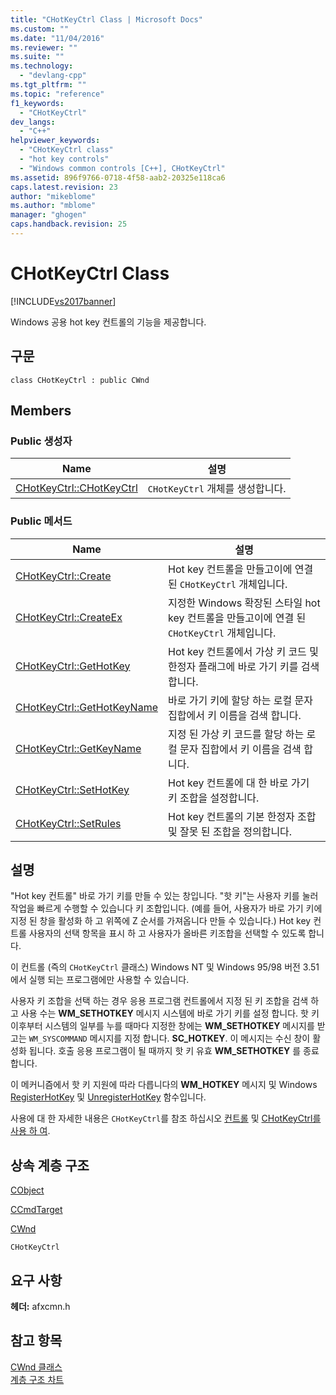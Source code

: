 ```yaml
---
title: "CHotKeyCtrl Class | Microsoft Docs"
ms.custom: ""
ms.date: "11/04/2016"
ms.reviewer: ""
ms.suite: ""
ms.technology: 
  - "devlang-cpp"
ms.tgt_pltfrm: ""
ms.topic: "reference"
f1_keywords: 
  - "CHotKeyCtrl"
dev_langs: 
  - "C++"
helpviewer_keywords: 
  - "CHotKeyCtrl class"
  - "hot key controls"
  - "Windows common controls [C++], CHotKeyCtrl"
ms.assetid: 896f9766-0718-4f58-aab2-20325e118ca6
caps.latest.revision: 23
author: "mikeblome"
ms.author: "mblome"
manager: "ghogen"
caps.handback.revision: 25
---
```

# CHotKeyCtrl Class
[!INCLUDE[vs2017banner](../../assembler/inline/includes/vs2017banner.md)]

Windows 공용 hot key 컨트롤의 기능을 제공합니다.  
  
## 구문  
  
```  
class CHotKeyCtrl : public CWnd  
```  
  
## Members  
  
### Public 생성자  
  
|Name|설명|  
|----------|--------|  
|[CHotKeyCtrl::CHotKeyCtrl](../Topic/CHotKeyCtrl::CHotKeyCtrl.md)|`CHotKeyCtrl` 개체를 생성합니다.|  
  
### Public 메서드  
  
|Name|설명|  
|----------|--------|  
|[CHotKeyCtrl::Create](../Topic/CHotKeyCtrl::Create.md)|Hot key 컨트롤을 만들고이에 연결 된 `CHotKeyCtrl` 개체입니다.|  
|[CHotKeyCtrl::CreateEx](../Topic/CHotKeyCtrl::CreateEx.md)|지정한 Windows 확장된 스타일 hot key 컨트롤을 만들고이에 연결 된 `CHotKeyCtrl` 개체입니다.|  
|[CHotKeyCtrl::GetHotKey](../Topic/CHotKeyCtrl::GetHotKey.md)|Hot key 컨트롤에서 가상 키 코드 및 한정자 플래그에 바로 가기 키를 검색합니다.|  
|[CHotKeyCtrl::GetHotKeyName](../Topic/CHotKeyCtrl::GetHotKeyName.md)|바로 가기 키에 할당 하는 로컬 문자 집합에서 키 이름을 검색 합니다.|  
|[CHotKeyCtrl::GetKeyName](../Topic/CHotKeyCtrl::GetKeyName.md)|지정 된 가상 키 코드를 할당 하는 로컬 문자 집합에서 키 이름을 검색 합니다.|  
|[CHotKeyCtrl::SetHotKey](../Topic/CHotKeyCtrl::SetHotKey.md)|Hot key 컨트롤에 대 한 바로 가기 키 조합을 설정합니다.|  
|[CHotKeyCtrl::SetRules](../Topic/CHotKeyCtrl::SetRules.md)|Hot key 컨트롤의 기본 한정자 조합 및 잘못 된 조합을 정의합니다.|  
  
## 설명  
 "Hot key 컨트롤" 바로 가기 키를 만들 수 있는 창입니다.  "핫 키"는 사용자 키를 눌러 작업을 빠르게 수행할 수 있습니다 키 조합입니다.  \(예를 들어, 사용자가 바로 가기 키에 지정 된 창을 활성화 하 고 위쪽에 Z 순서를 가져옵니다 만들 수 있습니다.\) Hot key 컨트롤 사용자의 선택 항목을 표시 하 고 사용자가 올바른 키조합을 선택할 수 있도록 합니다.  
  
 이 컨트롤 \(즉의 `CHotKeyCtrl` 클래스\) Windows NT 및 Windows 95\/98 버전 3.51에서 실행 되는 프로그램에만 사용할 수 있습니다.  
  
 사용자 키 조합을 선택 하는 경우 응용 프로그램 컨트롤에서 지정 된 키 조합을 검색 하 고 사용 수는  **WM\_SETHOTKEY** 메시지 시스템에 바로 가기 키를 설정 합니다.  핫 키 이후부터 시스템의 일부를 누를 때마다 지정한 창에는  **WM\_SETHOTKEY** 메시지를 받고는 `WM_SYSCOMMAND` 메시지를 지정 합니다.  **SC\_HOTKEY**.  이 메시지는 수신 창이 활성화 됩니다.  호출 응용 프로그램이 될 때까지 핫 키 유효  **WM\_SETHOTKEY** 를 종료 합니다.  
  
 이 메커니즘에서 핫 키 지원에 따라 다릅니다의  **WM\_HOTKEY** 메시지 및 Windows  [RegisterHotKey](http://msdn.microsoft.com/library/windows/desktop/ms646309) 및  [UnregisterHotKey](http://msdn.microsoft.com/library/windows/desktop/ms646327) 함수입니다.  
  
 사용에 대 한 자세한 내용은 `CHotKeyCtrl`를 참조 하십시오  [컨트롤](../../mfc/controls-mfc.md) 및  [CHotKeyCtrl를 사용 하 여](../../mfc/using-chotkeyctrl.md).  
  
## 상속 계층 구조  
 [CObject](../../mfc/reference/cobject-class.md)  
  
 [CCmdTarget](../../mfc/reference/ccmdtarget-class.md)  
  
 [CWnd](../../mfc/reference/cwnd-class.md)  
  
 `CHotKeyCtrl`  
  
## 요구 사항  
 **헤더:**  afxcmn.h  
  
## 참고 항목  
 [CWnd 클래스](../../mfc/reference/cwnd-class.md)   
 [계층 구조 차트](../../mfc/hierarchy-chart.md)